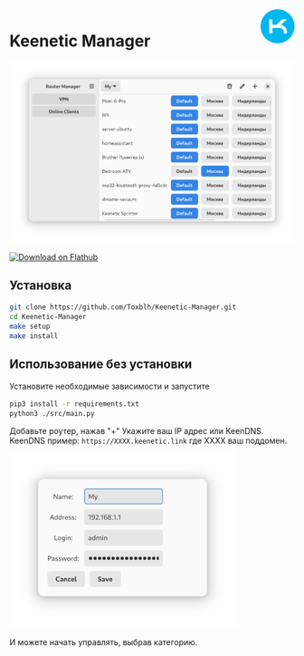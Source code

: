 <img src="data/icons/hicolor/scalable/apps/ru.toxblh.KeeneticManager.svg" align="right" width="60" height="60">

# Keenetic Manager 

<img src="./screenshots/shot.png" alt="Keenetic Manager" width="800">

<a href='https://flathub.org/apps/ru.toxblh.KeeneticManager'><img width='240' alt='Download on Flathub' src='https://flathub.org/api/badge?locale=en'/></a>

## Установка

```bash
git clone https://github.com/Toxblh/Keenetic-Manager.git
cd Keenetic-Manager
make setup
make install
```

## Использование без установки

Установите необходимые зависимости и запустите
```bash
pip3 install -r requirements.txt
python3 ./src/main.py
```

Добавьте роутер, нажав "+"
Укажите ваш IP адрес или KeenDNS.
KeenDNS пример: `https://XXXX.keenetic.link` где XXXX ваш поддомен.

<img src="./screenshots/login.png" alt="Keenetic Manager" width="400">

И можете начать управлять, выбрав категорию.
